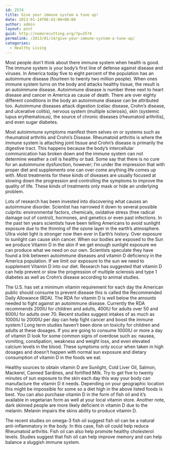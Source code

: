 ```yaml
---
id: 2574
title: Give your immune system a tune up!
date: 2013-01-14T06:43:00+00:00
author: admin
layout: post
guid: http://nomorecutting.org/?p=2574
permalink: /2013/01/14/give-your-immune-system-a-tune-up/
categories:
  - Healthy Living
---
```

Most people don’t think about there immune system when health is good. The immune system is your body’s first line of defense against disease and viruses. In America today five to eight percent of the population has an autoimmune disease (fourteen to twenty two million people). When ones immune system turns on the body and attacks healthy tissue, the result is an autoimmune disease. Autoimmune disease is number three next to heart disease and cancer in America as cause of death. There are over eighty different conditions in the body an autoimmune disease can be attributed too. Autoimmune diseases attack digestion (celiac disease, Crohn’s disease, and ulcerative colitis), nervous system (multiple sclerosis), skin (systemic lupus erythematosus), the source of chronic diseases (rheumatoid arthritis), and even sugar diabetes.

Most autoimmune symptoms manifest them selves on or systems such as rheumatoid arthritis and Crohn’s Disease. Rheumatoid arthritis is where the immune system is attaching joint tissue and Crohn’s disease is primarily the digestive tract. This happens because the body’s intercellular communication has broken down and the immune system can not determine weather a cell is healthy or bad. Some say that there is no cure for an autoimmune dysfunction, however; I’m under the impression that with proper diet and supplements one can over come anything life comes up with. Most treatments for these kinds of diseases are usually focused at slowing down the progression and controlling the symptoms to improve the quality of life. These kinds of treatments only mask or hide an underlying problem.

Lots of research has been invested into discovering what causes an autoimmune disorder. Scientist has narrowed it down to several possible culprits: environmental factors, chemicals, oxidative stress (free radical damage out of control), hormones, and genetics or even past infections. In the past ten years scientists have been telling Americans to avoid sunlight exposure due to the thinning of the ozone layer in the earth’s atmosphere. Ultra violet light is stronger now then ever in Earth’s history. Over exposure to sunlight can cause skin cancer. When our bodies are exposed to the Sun we produce Vitamin D in the skin if we get enough sunlight exposure we can produce what we need on our own. Scientists speculate they have found a link between autoimmune diseases and vitamin D deficiency in the America population. If we limit our exposure to the sun we need to supplement Vitamin D into our diet. Research has suggested that vitamin D can help prevent or slow the progression of multiple sclerosis and type 1 diabetes as well as Crohn’s disease according to animal studies.

The U.S. has set a minimum vitamin requirement for each day the American public should consume to prevent disease this is called the Recommended Daily Allowance (RDA). The RDA for vitamin D is well below the amounts needed to fight against an autoimmune disease. Currently the RDA recommends 200IU for children and adults, 400IU for adults over 50 and 600IU for adults over 70. Recent studies suggest intakes of as much as 1000IU to 2000IU per day can help fight cancer and boost the immune system.1 Long term studies haven’t been done on toxicity for children and adults at these dosages. If you are going to consume 1000IU or more a day of vitamin D look for some common signs of overdose such as: nausea, vomiting, constipation, weakness and weight loss, and even elevated calcium levels in the blood. These symptoms only occur when taken in high dosages and doesn’t happen with normal sun exposure and dietary consumption of vitamin D in the foods we eat.

Healthy sources to obtain vitamin D are Sunlight, Cold Liver Oil, Salmon, Mackerel, Canned Sardines, and fortified Milk. Try to get five to twenty minutes of sun exposure to the skin each day this way your body can manufacture the vitamin D it needs. Depending on your geographic location this might be impossible for some so a diet high in the above listed foods is best. You can also purchase vitamin D in the form of fish oil and it’s available in vegetarian form as well at your local vitamin store. Another note, dark skinned people are more likely deficient in vitamin D due to the melanin. Melanin impairs the skins ability to produce vitamin D.

The recent studies on omega-3 fish oil suggest fish oil can be a natural anti-inflammatory in the body. In this case, fish oil could help reduce Rheumatoid arthritis. Fish oil can also help promote healthy cholesterol levels. Studies suggest that fish oil can help improve memory and can help balance a sluggish immune system.